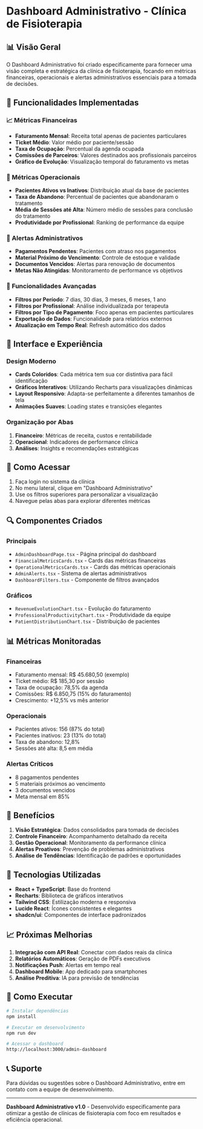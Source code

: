 # Dashboard Administrativo - Clínica de Fisioterapia

## 📊 Visão Geral

O Dashboard Administrativo foi criado especificamente para fornecer uma visão completa e estratégica da clínica de fisioterapia, focando em métricas financeiras, operacionais e alertas administrativos essenciais para a tomada de decisões.

## 🚀 Funcionalidades Implementadas

### 📈 Métricas Financeiras
- **Faturamento Mensal**: Receita total apenas de pacientes particulares
- **Ticket Médio**: Valor médio por paciente/sessão
- **Taxa de Ocupação**: Percentual da agenda ocupada
- **Comissões de Parceiros**: Valores destinados aos profissionais parceiros
- **Gráfico de Evolução**: Visualização temporal do faturamento vs metas

### 🏥 Métricas Operacionais
- **Pacientes Ativos vs Inativos**: Distribuição atual da base de pacientes
- **Taxa de Abandono**: Percentual de pacientes que abandonaram o tratamento
- **Média de Sessões até Alta**: Número médio de sessões para conclusão do tratamento
- **Produtividade por Profissional**: Ranking de performance da equipe

### 🚨 Alertas Administrativos
- **Pagamentos Pendentes**: Pacientes com atraso nos pagamentos
- **Material Próximo do Vencimento**: Controle de estoque e validade
- **Documentos Vencidos**: Alertas para renovação de documentos
- **Metas Não Atingidas**: Monitoramento de performance vs objetivos

### 🔧 Funcionalidades Avançadas
- **Filtros por Período**: 7 dias, 30 dias, 3 meses, 6 meses, 1 ano
- **Filtros por Profissional**: Análise individualizada por terapeuta
- **Filtros por Tipo de Pagamento**: Foco apenas em pacientes particulares
- **Exportação de Dados**: Funcionalidade para relatórios externos
- **Atualização em Tempo Real**: Refresh automático dos dados

## 🎨 Interface e Experiência

### Design Moderno
- **Cards Coloridos**: Cada métrica tem sua cor distintiva para fácil identificação
- **Gráficos Interativos**: Utilizando Recharts para visualizações dinâmicas
- **Layout Responsivo**: Adapta-se perfeitamente a diferentes tamanhos de tela
- **Animações Suaves**: Loading states e transições elegantes

### Organização por Abas
1. **Financeiro**: Métricas de receita, custos e rentabilidade
2. **Operacional**: Indicadores de performance clínica
3. **Análises**: Insights e recomendações estratégicas

## 📱 Como Acessar

1. Faça login no sistema da clínica
2. No menu lateral, clique em "Dashboard Administrativo"
3. Use os filtros superiores para personalizar a visualização
4. Navegue pelas abas para explorar diferentes métricas

## 🔍 Componentes Criados

### Principais
- `AdminDashboardPage.tsx` - Página principal do dashboard
- `FinancialMetricsCards.tsx` - Cards das métricas financeiras
- `OperationalMetricsCards.tsx` - Cards das métricas operacionais
- `AdminAlerts.tsx` - Sistema de alertas administrativos
- `DashboardFilters.tsx` - Componente de filtros avançados

### Gráficos
- `RevenueEvolutionChart.tsx` - Evolução do faturamento
- `ProfessionalProductivityChart.tsx` - Produtividade da equipe
- `PatientDistributionChart.tsx` - Distribuição de pacientes

## 📊 Métricas Monitoradas

### Financeiras
- Faturamento mensal: R$ 45.680,50 (exemplo)
- Ticket médio: R$ 185,30 por sessão
- Taxa de ocupação: 78,5% da agenda
- Comissões: R$ 6.850,75 (15% do faturamento)
- Crescimento: +12,5% vs mês anterior

### Operacionais
- Pacientes ativos: 156 (87% do total)
- Pacientes inativos: 23 (13% do total)
- Taxa de abandono: 12,8%
- Sessões até alta: 8,5 em média

### Alertas Críticos
- 8 pagamentos pendentes
- 5 materiais próximos ao vencimento
- 3 documentos vencidos
- Meta mensal em 85%

## 🎯 Benefícios

1. **Visão Estratégica**: Dados consolidados para tomada de decisões
2. **Controle Financeiro**: Acompanhamento detalhado da receita
3. **Gestão Operacional**: Monitoramento da performance clínica
4. **Alertas Proativos**: Prevenção de problemas administrativos
5. **Análise de Tendências**: Identificação de padrões e oportunidades

## 🔧 Tecnologias Utilizadas

- **React + TypeScript**: Base do frontend
- **Recharts**: Biblioteca de gráficos interativos
- **Tailwind CSS**: Estilização moderna e responsiva
- **Lucide React**: Ícones consistentes e elegantes
- **shadcn/ui**: Componentes de interface padronizados

## 📈 Próximas Melhorias

1. **Integração com API Real**: Conectar com dados reais da clínica
2. **Relatórios Automáticos**: Geração de PDFs executivos
3. **Notificações Push**: Alertas em tempo real
4. **Dashboard Mobile**: App dedicado para smartphones
5. **Análise Preditiva**: IA para previsão de tendências

## 🚀 Como Executar

```bash
# Instalar dependências
npm install

# Executar em desenvolvimento
npm run dev

# Acessar o dashboard
http://localhost:3000/admin-dashboard
```

## 📞 Suporte

Para dúvidas ou sugestões sobre o Dashboard Administrativo, entre em contato com a equipe de desenvolvimento.

---

**Dashboard Administrativo v1.0** - Desenvolvido especificamente para otimizar a gestão de clínicas de fisioterapia com foco em resultados e eficiência operacional.
